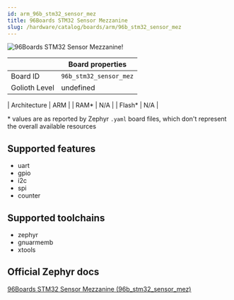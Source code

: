 ```yaml
---
id: arm_96b_stm32_sensor_mez
title: 96Boards STM32 Sensor Mezzanine
slug: /hardware/catalog/boards/arm/96b_stm32_sensor_mez
---
```


[//]: # (This is an auto-generated file, do not edit! Changes to it will be lost upon re-generation)

![96Boards STM32 Sensor Mezzanine!](/img/boards/arm/96b_stm32_sensor_mez.png "96Boards STM32 Sensor Mezzanine")

|                | Board properties     |
| -------------  | -------------------- |
| Board ID       | `96b_stm32_sensor_mez` |
| Golioth Level  | undefined       |

| Architecture   | ARM |
| RAM*           | N/A |
| Flash*         | N/A |

\* values are as reported by Zephyr `.yaml` board files, which don't represent the overall available resources



## Supported features

* uart
* gpio
* i2c
* spi
* counter

## Supported toolchains

* zephyr
* gnuarmemb
* xtools

## Official Zephyr docs

[96Boards STM32 Sensor Mezzanine (96b_stm32_sensor_mez)](https://docs.zephyrproject.org/latest/boards/arm/96b_stm32_sensor_mez/doc/index.html)
